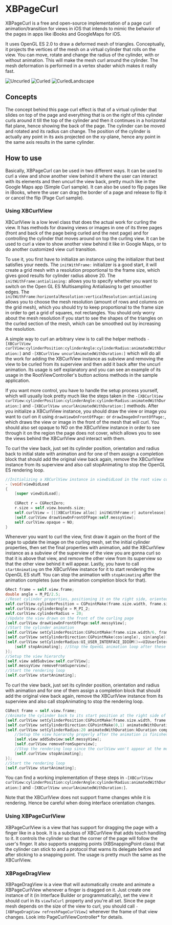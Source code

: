 # XBPageCurl

XBPageCurl is a free and open-source implementation of a page curl animation/transition for views in iOS that intends to mimic the behavior of the pages in apps like iBooks and GoogleMaps for iOS.

It uses OpenGL ES 2.0 to draw a deformed mesh of triangles. Conceptually, it projects the vertices of the mesh on a virtual cylinder that rolls on the view. You can move, rotate and change the radius of the cylinder, with or without animation. This will make the mesh curl around the cylinder. The mesh deformation is performed in a vertex shader which makes it really fast.

![Uncurled](http://xissburg.com/images/XBPageCurl0.png)  ![Curled](http://xissburg.com/images/XBPageCurl1.png)
![CurledLandscape](http://xissburg.com/images/XBPageCurl2.png)

## Concepts

The concept behind this page curl effect is that of a virtual cylinder that slides on top of the page and everything that is on the right of this cylinder curls around it till the top of the cylinder and then it continues in a horizontal flat plane, hence showing the back of the page. The cylinder can be moved and rotated and its radius can change. The position of the cylinder is actually any point in its axis projected on the xy-plane, hence any point in the same axis results in the same cylinder.

## How to use

Basically, XBPageCurl can be used in two different ways. It can be used to curl a view and show another view behind it where the user can interact with its elements and then uncurl the view back, pretty much like in the Google Maps app (Simple Curl sample). It can also be used to flip pages like in iBooks, where the user can drag the border of a page and release to flip it or cancel the flip (Page Curl sample).

### Using XBCurlView

XBCurlView is a low level class that does the actual work for curling the view. It has methods for drawing views or images in one of its three pages (front and back of the page being curled and the next page) and for controlling the cylinder that moves around on top the curling view. It can be used to curl a view to show another view behind it like in Google Maps, or to do another customized view curl transition.

To use it, you first have to initialize an instance using the initializer that best satisfies your needs. The `initWithFrame:` initializer is a good start, it will create a grid mesh with a resolution proportional to the frame size, which gives good results for cylinder radius above 20. The `initWithFrame:antialiasing:` allows you to specify whether you want to switch on the Open GL ES Multisampling Antialiasing to get smoother edges. The `initWithFrame:horizontalResolution:verticalResolution:antialiasing` allows you to choose the mesh resolution (amount of rows and columns on the grid mesh), which you should try to keep proportional to the frame size in order to get a grid of squares, not rectangles. You should only worry about the mesh resolution if you start to see the shapes of the triangles on the curled section of the mesh, which can be smoothed out by increasing the resolution.

A simple way to curl an arbitrary view is to call the helper methods `-[XBCurlView curlView:cylinderPosition:cylinderAngle:cylinderRadius:animatedWithDuration:]` and `-[XBCurlView uncurlAnimatedWithDuration:]` which will do all the work for adding the XBCurlView instance as subview and removing the view to be curled from its superview and then add it back after the uncurl animation. Its usage is self explanatory and you can see an example of its usage in the RootViewController's button actions methods in the sample application.

If you want more control, you have to handle the setup process yourself, which will usually look pretty much like the steps taken in the `-[XBCurlView curlView:cylinderPosition:cylinderAngle:cylinderRadius:animatedWithDuration:]` and `-[XBCurlView uncurlAnimatedWithDuration:]` methods. After you initialize a XBCurlView instance, you should draw the view or image you want to curl on it using `drawViewOnFrontOfPage:` or `drawImageOnFrontOfPage:`, which draws the view or image in the front of the mesh that will curl. You should also set opaque to NO on the XBCurlView instance in order to see through it on the region the page does not cover, which allows you to see the views behind the XBCurlView and interact with them. 

To curl the view back, just set its cylinder position, orientation and radius back to initial state with animation and for one of them assign a completion block that should add the original view back again, remove the XBCurlView instance from its superview and also call stopAnimating to stop the OpenGL ES rendering loop.

```objective-c
//Initializing a XBCurlView instance in viewDidLoad in the root view controller
- (void)viewDidLoad
{
    [super viewDidLoad];
        
    CGRect r = CGRectZero;
    r.size = self.view.bounds.size;
    self.curlView = [[[XBCurlView alloc] initWithFrame:r] autorelease];
    [self.curlView drawViewOnFrontOfPage:self.messyView];
    self.curlView.opaque = NO;
}
```

Whenever you want to curl the view, first draw it again on the front of the page to update the image on the curling mesh,  set the initial cylinder properties, then set the final properties with animation, add the XBCurlView instance as a subview of the superview of the view you are gonna curl so that it is above that view, and remove the other view from its superview so that the other view behind it will appear. Lastly, you have to call `startAnimating` on the XBCurlView instance for it to start rendering the OpenGL ES stuff. You can stop the animation with `stopAnimating` after the animation completes (use the animation completion block for that).

```objective-c
GRect frame = self.view.frame;
double angle = M_PI/2.5;
//Reset cylinder properties, positioning it on the right side, oriented vertically
self.curlView.cylinderPosition = CGPointMake(frame.size.width, frame.size.height/2);
self.curlView.cylinderAngle = M_PI_2;
self.curlView.cylinderRadius = 20;
//Update the view drawn on the front of the curling page
[self.curlView drawViewOnFrontOfPage:self.messyView];
//Start the cylinder animation
[self.curlView setCylinderPosition:CGPointMake(frame.size.width/6, frame.size.height/2) animatedWithDuration:kDuration];
[self.curlView setCylinderDirection:CGPointMake(cos(angle), sin(angle)) animatedWithDuration:kDuration];
[self.curlView setCylinderRadius:UI_USER_INTERFACE_IDIOM()==UIUserInterfaceIdiomPad? 160: 70 animatedWithDuration:kDuration completion:^{
    [self stopAnimating]; //Stop the OpenGL animation loop after these animations are finished
}];
//Setup the view hierarchy
[self.view addSubview:self.curlView];
[self.messyView removeFromSuperview];
//Start the rendering loop
[self.curlView startAnimating];
```

To curl the view back, just set its cylinder position, orientation and radius with animation and for one of them assign a completion block that should add the original view back again, remove the XBCurlView instance from its superview and also call stopAnimating to stop the rendering loop. 

```objective-c
CGRect frame = self.view.frame;
//Animate the cylinder back to its start position at the right side of the screen, oriented vertically
[self.curlView setCylinderPosition:CGPointMake(frame.size.width, frame.size.height/2) animatedWithDuration:kDuration];
[self.curlView setCylinderDirection:CGPointMake(0,1) animatedWithDuration:kDuration];
[self.curlView setCylinderRadius:20 animatedWithDuration:kDuration completion:^(void) {
    //Setup the view hierarchy properly after the animation is finished
    [self.view addSubview:self.messyView];
    [self.curlView removeFromSuperview];
    //Stop the rendering loop since the curlView won't appear at the moment
    [self.curlView stopAnimating];
}];
//Start the rendering loop
[self.curlView startAnimating];
```
You can find a working implementation of these steps in `-[XBCurlView curlView:cylinderPosition:cylinderAngle:cylinderRadius:animatedWithDuration:]` and `-[XBCurlView uncurlAnimatedWithDuration:]`.

Note that the XBCurlView does not support frame changes while it is rendering. Hence be careful when doing interface orientation changes.

### Using XBPageCurlView

XBPageCurlView is a view that has support for dragging the page with a finger like in a book. It is a subclass of XBCurlView that adds touch handling to it. It controls the cylinder so that the corner of the page will follow the user's finger. It also supports snapping points (XBSnappingPoint class) that the cylinder can stick to and a protocol that warns its delegate before and after sticking to a snapping point. The usage is pretty much the same as the XBCurlView.

### XBPageDragView

XBPageDragView is a view that will automatically create and animate a XBPageCurlView whenever a finger is dragged on it. Just create one instance of it (in Interface Builder or programmatically), set the view it should curl in its `viewToCurl` property and you're all set. Since the page mesh depends on the size of the view to curl, you should call `-[XBPageDragView refreshPageCurlView]` whenever the frame of that view changes. Look into PageCurlViewController* for details.
